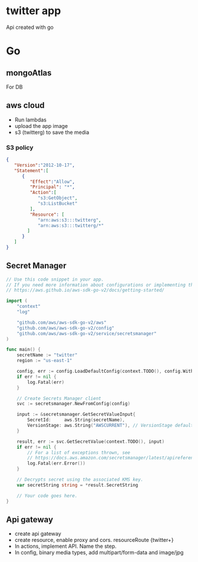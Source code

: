 # twitter app
  Api created with go
# Go
## mongoAtlas
  For DB
## aws cloud
  - Run lambdas
  - upload the app image
  - s3 (twitterg) to save the media
  
### S3 policy
```json
{
   "Version":"2012-10-17",
   "Statement":[
      {
         "Effect":"Allow",
         "Principal": "*",
         "Action":[
            "s3:GetObject",
            "s3:ListBucket"
         ],
         "Resource": [
            "arn:aws:s3:::twitterg",
            "arn:aws:s3:::twitterg/*"
        ]
      }
   ]
}
```

## Secret Manager
```go
// Use this code snippet in your app.
// If you need more information about configurations or implementing the sample code, visit the AWS docs:   
// https://aws.github.io/aws-sdk-go-v2/docs/getting-started/

import (
	"context"
	"log"

	"github.com/aws/aws-sdk-go-v2/aws"
	"github.com/aws/aws-sdk-go-v2/config"
	"github.com/aws/aws-sdk-go-v2/service/secretsmanager"
)

func main() {
	secretName := "twitter"
	region := "us-east-1"

	config, err := config.LoadDefaultConfig(context.TODO(), config.WithRegion(region))
	if err != nil {
		log.Fatal(err)
	}

	// Create Secrets Manager client
	svc := secretsmanager.NewFromConfig(config)

	input := &secretsmanager.GetSecretValueInput{
		SecretId:     aws.String(secretName),
		VersionStage: aws.String("AWSCURRENT"), // VersionStage defaults to AWSCURRENT if unspecified
	}

	result, err := svc.GetSecretValue(context.TODO(), input)
	if err != nil {
		// For a list of exceptions thrown, see
		// https://docs.aws.amazon.com/secretsmanager/latest/apireference/API_GetSecretValue.html
		log.Fatal(err.Error())
	}

	// Decrypts secret using the associated KMS key.
	var secretString string = *result.SecretString

	// Your code goes here.
} 
```

## Api gateway 
- create api gateway
- create resource, enable proxy and cors. resourceRoute {twitter+}
- In actions, implement API. Name the step. 
- In config, binary media types, add multipart/form-data and image/jpg